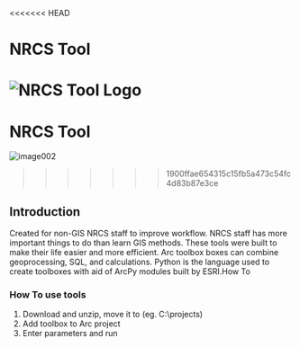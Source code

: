 <<<<<<< HEAD
# NRCS Tool

![NRCS Tool Logo](https://github.com/user-attachments/assets/45f44848-e6dd-451a-a643-f5c6c0f92439)
=======


# NRCS Tool

![image002](https://github.com/user-attachments/assets/45f44848-e6dd-451a-a643-f5c6c0f92439)
>>>>>>> 1900ffae654315c15fb5a473c54fc4d83b87e3ce

## Introduction

Created for non-GIS NRCS staff to improve workflow.  NRCS staff has more important things to do than learn GIS methods.  These tools were built to make their life easier and more efficient.  Arc toolbox boxes can combine geoprocessing, SQL, and calculations.  Python is the language used to create toolboxes with aid of ArcPy modules built by ESRI.How To

### How To use tools

1. Download and unzip, move it to (eg. C:\\projects)
2. Add toolbox to Arc project
3. Enter parameters and run

